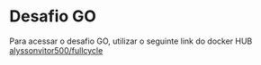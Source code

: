 # Desafio GO

Para acessar o desafio GO, utilizar o seguinte link do docker HUB
[alyssonvitor500/fullcycle](https://hub.docker.com/repository/docker/alyssonvitor500/fullcycle/general)
